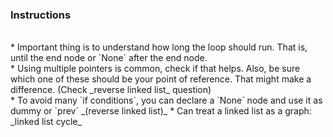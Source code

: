 ### Instructions
 <br />
* Important thing is to understand how long the loop should run. That is, until the end node or `None` after the end node. <br />
* Using multiple pointers is common, check if that helps. Also, be sure which one of these should be your point of reference. That might make a difference. (Check _reverse linked list_ question)  <br />
* To avoid many `if conditions`, you can declare a `None` node and use it as dummy or `prev` _(reverse linked list)_
* Can treat a linked list as a graph: _linked list cycle_

